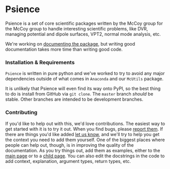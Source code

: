 # Psience

Psience is a set of core scientific packages written by the McCoy group for the McCoy group to handle interesting scientific problems, like DVR, managing potential and dipole surfaces, VPT2, normal mode analysis, etc.

We're working on [documenting the package](https://mccoygroup.github.io/Psience), but writing good documentation takes more time than writing good code.

### Installation & Requirements

`Psience` is written in pure python and we've worked to try to avoid any major dependencies outside of what comes in `Anaconda` and our `McUtils` package.

It is unlikely that Psience will even find its way onto PyPI, so the best thing to do is install from GitHub via `git clone`. 
The `master` branch _should_ be stable. Other branches are intended to be development branches. 

### Contributing

If you'd like to help out with this, we'd love contributions.
The easiest way to get started with it is to try it out.
When you find bugs, please [report them](https://github.com/McCoyGroup/Psience/issues/new?title=Bug%20Found:&labels=bug). 
If there are things you'd like added [let us know](https://github.com/McCoyGroup/Psience/issues/new?title=Feature%20Request:&labels=enhancement), and we'll try to help you get the context you need to add them yourself.
One of the biggest places where people can help out, though, is in improving the quality of the documentation.
As you try things out, add them as examples, either to the [main page](https://mccoygroup.github.io/References/Documentation/Psience.html#examples) or to a [child page](https://mccoygroup.github.io/References/Documentation/Psience/Molecools/Molecule/Molecule.html#examples).
You can also edit the docstrings in the code to add context, explanation, argument types, return types, etc.